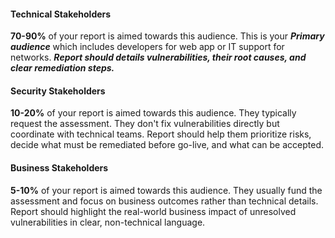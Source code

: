 #### Technical Stakeholders
**70-90%** of your report is aimed towards this audience. This is your ***Primary audience*** which includes developers for web app or IT support for networks. ***Report should details vulnerabilities, their root causes, and clear remediation steps.***

#### Security Stakeholders
**10-20%** of your report is aimed towards this audience. They typically request the assessment. They don't fix vulnerabilities directly but coordinate with technical teams. Report should help them prioritize risks, decide what must be remediated before go-live, and what can be accepted.

#### Business Stakeholders
**5-10%** of your report is aimed towards this audience. They usually fund the assessment and focus on business outcomes rather than technical details. Report should highlight the real-world business impact of unresolved vulnerabilities in clear, non-technical language.



